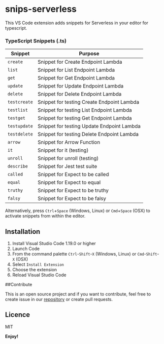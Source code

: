 # snips-serverless 

This VS Code extension adds snippets for Serverless in your editor for typescript.

### TypeScript Snippets (.ts)

| Snippet             | Purpose                                    |
|---------------------|--------------------------------------------|
| `create`            | Snippet for Create Endpoint Lambda         |
| `list`              | Snippet for List Endpoint Lambda           |
| `get`               | Snippet for Get Endpoint Lambda            |
| `update`            | Snippet for Update Endpoint Lambda         |
| `delete`            | Snippet for Delete Endpoint Lambda         |
| `testcreate`        | Snippet for testing Create Endpoint Lambda |
| `testlist`          | Snippet for testing List Endpoint Lambda   |
| `testget`           | Snippet for testing Get Endpoint Lambda    |
| `testupdate`        | Snippet for testing Update Endpoint Lambda |
| `testdelete`        | Snippet for testing Delete Endpoint Lambda |
| `arrow`             | Snippet for Arrow Function                 |
| `it`                | Snippet for it (testing)                   |
| `unroll`            | Snippet for unroll (testing)               |
| `describe`          | Snippet for Jest test suite                |
| `called`            | Snippet for Expect to be called            |
| `equal `            | Snippet for Expect to equal                |
| `truthy`            | Snippet for Expect to be truthy            |
| `falsy`             | Snippet for Expect to be falsy             |

Alternatively, press `Ctrl`+`Space` (Windows, Linux) or `Cmd`+`Space` (OSX) to activate snippets from within the editor.

## Installation

1. Install Visual Studio Code 1.19.0 or higher
2. Launch Code
3. From the command palette `Ctrl`-`Shift`-`X` (Windows, Linux) or `Cmd`-`Shift`-`X` (OSX)
4. Select `Install Extension`
5. Choose the extension
6. Reload Visual Studio Code


##Contribute

This is an open source project and if you want to contribute, feel free to create issue in our [repository](https://github.com/causecode/snips-serverless) or create pull requests.

## Licence

MIT


**Enjoy!**